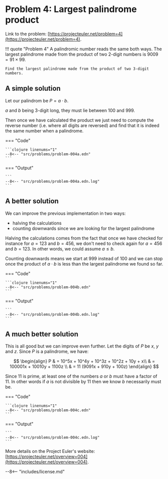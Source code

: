 # Problem 4: Largest palindrome product

Link to the problem: [https://projecteuler.net/problem=4](https://projecteuler.net/problem=4).

!!! quote "Problem 4"
    A palindromic number reads the same both ways. The largest palindrome made from the product of two 2-digit numbers is $9009 = 91 × 99$.

    Find the largest palindrome made from the product of two 3-digit numbers.

## A simple solution

Let our palindrom be $P = a \cdot b$.

$a$ and $b$ being 3-digit long, they must lie between $100$ and $999$.

Then once we have calculated the product we just need to compute the reverse number (i.e. where all digits are reversed)
and find that it is indeed the same number when a palindrome.

=== "Code"

    ```clojure linenums="1"
    --8<-- "src/problems/problem-004a.edn"
    ```


=== "Output"

    ```
    --8<-- "src/problems/problem-004a.edn.log"
    ```

## A better solution

We can improve the previous implementation in two ways:

* halving the calculations
* counting downwards since we are looking for the largest palindrome

Halving the calculations comes from the fact that once we have checked for instance for $a = 123$ and $b = 456$,
we don't need to check again for $a = 456$ and $b = 123$. In other words, we could assume $a \leq b$.

Counting downwards means we start at $999$ instead of $100$ and we can stop once the product of $a \cdot b$ is less than the largest palindrome we found so far.

=== "Code"

    ```clojure linenums="1"
    --8<-- "src/problems/problem-004b.edn"
    ```


=== "Output"

    ```
    --8<-- "src/problems/problem-004b.edn.log"
    ```

## A much better solution

This is all good but we can improve even further. Let the digits of $P$ be $x$, $y$ and $z$.
Since $P$ is a palindrome, we have:

$$
\begin{align}
P & = 10^5x + 10^4y + 10^3z + 10^2z + 10y + x\\
  & = 100001x + 10010y + 1100z \\
  & = 11 (9091x + 910y + 100z)
\end{align}
$$

Since $11$ is prime, at least one of the numbers $a$ or $b$ must have a factor of $11$.
In other words if $a$ is not divisible by $11$ then we know $b$ necessarily must be.

=== "Code"

    ```clojure linenums="1"
    --8<-- "src/problems/problem-004c.edn"
    ```


=== "Output"

    ```
    --8<-- "src/problems/problem-004c.edn.log"
    ```

More details on the Project Euler's website: [https://projecteuler.net/overview=004](https://projecteuler.net/overview=004).

--8<-- "includes/license.md"
